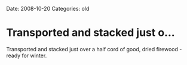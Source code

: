 Date: 2008-10-20
Categories: old

# Transported and stacked just o...

Transported and stacked just over a half cord of good, dried firewood - ready for winter.
